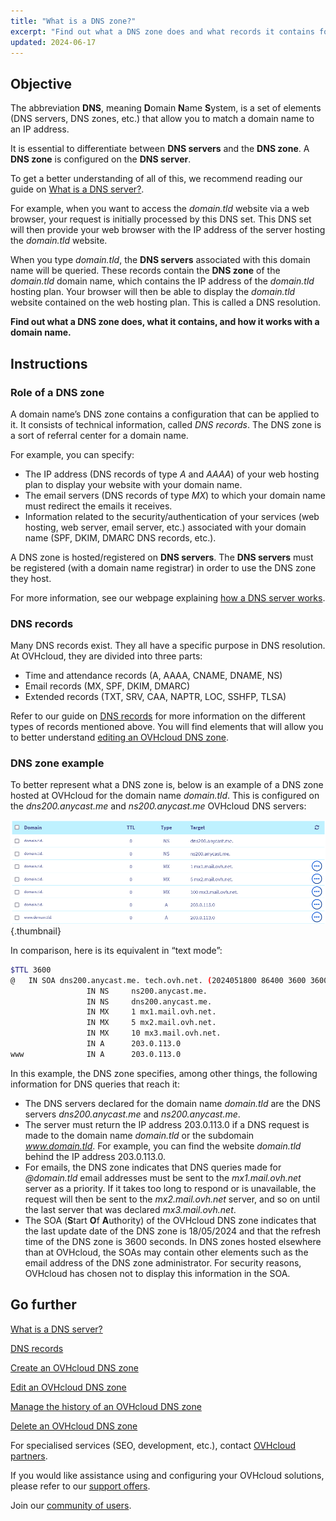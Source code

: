 ```yaml
---
title: "What is a DNS zone?"
excerpt: "Find out what a DNS zone does and what records it contains for a domain name"
updated: 2024-06-17
---
```


## Objective

The abbreviation **DNS**, meaning **D**omain **N**ame **S**ystem, is a set of elements (DNS servers, DNS zones, etc.) that allow you to match a domain name to an IP address.

It is essential to differentiate between **DNS servers** and the **DNS zone**. A **DNS zone** is configured on the **DNS server**.

To get a better understanding of all of this, we recommend reading our guide on [What is a DNS server?](/pages/web_cloud/domains/dns_server_general_information).

For example, when you want to access the *domain.tld* website via a web browser, your request is initially processed by this DNS set. This DNS set will then provide your web browser with the IP address of the server hosting the *domain.tld* website.

When you type *domain.tld*, the **DNS servers** associated with this domain name will be queried. These records contain the **DNS zone** of the *domain.tld* domain name, which contains the IP address of the *domain.tld* hosting plan. Your browser will then be able to display the *domain.tld* website contained on the web hosting plan. This is called a DNS resolution.

**Find out what a DNS zone does, what it contains, and how it works with a domain name.**

## Instructions

### Role of a DNS zone

A domain name’s DNS zone contains a configuration that can be applied to it. It consists of technical information, called *DNS records*. The DNS zone is a sort of referral center for a domain name.

For example, you can specify:

- The IP address (DNS records of type *A* and *AAAA*) of your web hosting plan to display your website with your domain name.
- The email servers (DNS records of type *MX*) to which your domain name must redirect the emails it receives.
- Information related to the security/authentication of your services (web hosting, web server, email server, etc.) associated with your domain name (SPF, DKIM, DMARC DNS records, etc.).

A DNS zone is hosted/registered on **DNS servers**. The **DNS servers** must be registered (with a domain name registrar) in order to use the DNS zone they host.

For more information, see our webpage explaining [how a DNS server works](/links/web/domains-dns-server).

### DNS records

Many DNS records exist. They all have a specific purpose in DNS resolution. At OVHcloud, they are divided into three parts:

- Time and attendance records (A, AAAA, CNAME, DNAME, NS)
- Email records (MX, SPF, DKIM, DMARC)
- Extended records (TXT, SRV, CAA, NAPTR, LOC, SSHFP, TLSA)

Refer to our guide on [DNS records](/pages/web_cloud/domains/dns_zone_records) for more information on the different types of records mentioned above. You will find elements that will allow you to better understand [editing an OVHcloud DNS zone](/pages/web_cloud/domains/dns_zone_edit).

### DNS zone example

To better represent what a DNS zone is, below is an example of a DNS zone hosted at OVHcloud for the domain name *domain.tld*. This is configured on the *dns200.anycast.me* and *ns200.anycast.me* OVHcloud DNS servers:

![DNS zone dashboard](images/dns-zone-dashboard.png){.thumbnail}

In comparison, here is its equivalent in “text mode”:

```bash
$TTL 3600
@	IN SOA dns200.anycast.me. tech.ovh.net. (2024051800 86400 3600 3600000 60)
                 IN NS     ns200.anycast.me.
                 IN NS     dns200.anycast.me.
                 IN MX     1 mx1.mail.ovh.net.
                 IN MX     5 mx2.mail.ovh.net.
                 IN MX     10 mx3.mail.ovh.net.
                 IN A      203.0.113.0
www              IN A      203.0.113.0
```

In this example, the DNS zone specifies, among other things, the following information for DNS queries that reach it:

- The DNS servers declared for the domain name *domain.tld* are the DNS servers *dns200.anycast.me* and *ns200.anycast.me*.
- The server must return the IP address 203.0.113.0 if a DNS request is made to the domain name *domain.tld* or the subdomain *www.domain.tld*. For example, you can find the website *domain.tld* behind the IP address 203.0.113.0.
- For emails, the DNS zone indicates that DNS queries made for *@domain.tld* email addresses must be sent to the *mx1.mail.ovh.net* server as a priority. If it takes too long to respond or is unavailable, the request will then be sent to the *mx2.mail.ovh.net* server, and so on until the last server that was declared *mx3.mail.ovh.net*.
- The SOA (**S**tart **O**f **A**uthority) of the OVHcloud DNS zone indicates that the last update date of the DNS zone is 18/05/2024 and that the refresh time of the DNS zone is 3600 seconds. In DNS zones hosted elsewhere than at OVHcloud, the SOAs may contain other elements such as the email address of the DNS zone administrator. For security reasons, OVHcloud has chosen not to display this information in the SOA.

## Go further

[What is a DNS server?](/pages/web_cloud/domains/dns_server_general_information)

[DNS records](/pages/web_cloud/domains/dns_zone_records)

[Create an OVHcloud DNS zone](/pages/web_cloud/domains/dns_zone_create)

[Edit an OVHcloud DNS zone](/pages/web_cloud/domains/dns_zone_edit)

[Manage the history of an OVHcloud DNS zone](/pages/web_cloud/domains/dns_zone_history)

[Delete an OVHcloud DNS zone](/pages/web_cloud/domains/dns_zone_deletion)

For specialised services (SEO, development, etc.), contact [OVHcloud partners](/links/partner).
 
If you would like assistance using and configuring your OVHcloud solutions, please refer to our [support offers](/links/support).
 
Join our [community of users](/links/community).